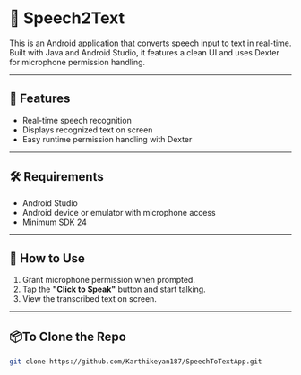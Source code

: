 # 🎤 Speech2Text

This is an Android application that converts speech input to text in real-time. Built with Java and Android Studio, it features a clean UI and uses Dexter for microphone permission handling.

---

## 🧩 Features

* Real-time speech recognition
* Displays recognized text on screen
* Easy runtime permission handling with Dexter

---

## 🛠 Requirements

* Android Studio
* Android device or emulator with microphone access
* Minimum SDK 24

---

## 🚀 How to Use

1. Grant microphone permission when prompted.
2. Tap the **"Click to Speak"** button and start talking.
3. View the transcribed text on screen.

---

## 📦To Clone the Repo

```bash
git clone https://github.com/Karthikeyan187/SpeechToTextApp.git
```

